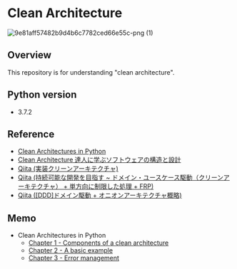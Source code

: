 # Clean Architecture

![9e81aff57482b9d4b6c7782ced66e55c-png (1)](https://user-images.githubusercontent.com/44774033/55669786-5e3f2700-58b6-11e9-93ef-96ee10d24100.png)

## Overview

This repository is for understanding "clean architecture".

## Python version

- 3.7.2

## Reference

- [Clean Architectures in Python](https://leanpub.com/clean-architectures-in-python)
- [Clean Architecture 達人に学ぶソフトウェアの構造と設計](https://www.amazon.co.jp/Clean-Architecture-%E9%81%94%E4%BA%BA%E3%81%AB%E5%AD%A6%E3%81%B6%E3%82%BD%E3%83%95%E3%83%88%E3%82%A6%E3%82%A7%E3%82%A2%E3%81%AE%E6%A7%8B%E9%80%A0%E3%81%A8%E8%A8%AD%E8%A8%88-Robert-C-Martin/dp/4048930656/ref=sr_1_1?__mk_ja_JP=%E3%82%AB%E3%82%BF%E3%82%AB%E3%83%8A&keywords=Clean+Architecture&qid=1571505401&sr=8-1)
- [Qiita (実装クリーンアーキテクチャ)](https://qiita.com/nrslib/items/a5f902c4defc83bd46b8)
- [Qiita (持続可能な開発を目指す ~ ドメイン・ユースケース駆動（クリーンアーキテクチャ） + 単方向に制限した処理 + FRP)](https://qiita.com/kondei/items/41c28674c1bfd4156186)
- [Qiita ([DDD]ドメイン駆動 + オニオンアーキテクチャ概略)](https://qiita.com/little_hand_s/items/2040fba15d90b93fc124)



## Memo
- Clean Architectures in Python
  - [Chapter 1 - Components of a clean architecture](https://esa-pages.io/p/sharing/13096/posts/77/e9555c80213e3a06c79d.html)
  - [Chapter 2 - A basic example](https://esa-pages.io/p/sharing/13096/posts/78/87195b8d27503c153e86.html)
  - [Chapter 3 - Error management](https://esa-pages.io/p/sharing/13096/posts/79/f7d9081d5eed242e9160.html)
